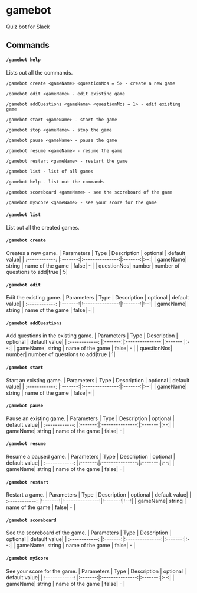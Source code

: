 
# gamebot

Quiz bot for Slack

## Commands

#### `/gamebot help` 
Lists out all the commands.
```
/gamebot create <gameName> <questionNos = 5> - create a new game

/gamebot edit <gameName> - edit existing game

/gamebot addQuestions <gameName> <questionNos = 1> - edit existing game

/gamebot start <gameName> - start the game

/gamebot stop <gameName> - stop the game

/gamebot pause <gameName> - pause the game

/gamebot resume <gameName> - resume the game

/gamebot restart <gameName> - restart the game

/gamebot list - list of all games

/gamebot help - list out the commands

/gamebot scoreboard <gameName> - see the scoreboard of the game

/gamebot myScore <gameName> - see your score for the game

```
#### `/gamebot list` 
List out all the created games.

#### `/gamebot create` 
Creates a new game.
| Parameters  | Type | Description  | optional |  default value| 
| :------------: |:-------:|:---------------:|:-------:|:--:|
| gameName| string | name of the game | false| - | 
| questionNos| number| number of questions to add|true | 5| 

#### `/gamebot edit` 
Edit the existing game.
| Parameters  | Type | Description  | optional |  default value| 
| :------------: |:-------:|:---------------:|:-------:|:--:|
| gameName| string | name of the game | false| - | 

#### `/gamebot addQuestions` 
Add questions in the existing game.
| Parameters  | Type | Description  | optional |  default value| 
| :------------: |:-------:|:---------------:|:-------:|:--:|
| gameName| string | name of the game | false| - | 
| questionNos| number| number of questions to add|true | 1| 

#### `/gamebot start` 
Start an existing game.
| Parameters  | Type | Description  | optional |  default value| 
| :------------: |:-------:|:---------------:|:-------:|:--:|
| gameName| string | name of the game | false| - | 

#### `/gamebot pause` 
Pause an existing game.
| Parameters  | Type | Description  | optional |  default value| 
| :------------: |:-------:|:---------------:|:-------:|:--:|
| gameName| string | name of the game | false| - | 


#### `/gamebot resume` 
Resume a paused game.
| Parameters  | Type | Description  | optional |  default value| 
| :------------: |:-------:|:---------------:|:-------:|:--:|
| gameName| string | name of the game | false| - | 

#### `/gamebot restart` 
Restart a game.
| Parameters  | Type | Description  | optional |  default value| 
| :------------: |:-------:|:---------------:|:-------:|:--:|
| gameName| string | name of the game | false| - | 


#### `/gamebot scoreboard` 
See the scoreboard of the game.
| Parameters  | Type | Description  | optional |  default value| 
| :------------: |:-------:|:---------------:|:-------:|:--:|
| gameName| string | name of the game | false| - | 

#### `/gamebot myScore` 
See your score for the game.
| Parameters  | Type | Description  | optional |  default value| 
| :------------: |:-------:|:---------------:|:-------:|:--:|
| gameName| string | name of the game | false| - | 
